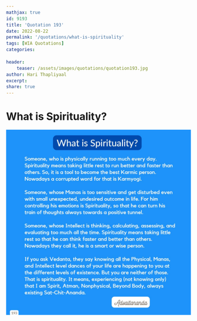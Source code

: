 ```yaml
---
mathjax: true
id: 9193
title: 'Quotation 193'
date: 2022-08-22
permalink: '/quotations/what-is-spirituality'
tags: [WIA Quotations] 
categories: 

header:
    teaser: /assets/images/quotations/quotation193.jpg
author: Hari Thapliyaal 
excerpt:
share: true 
---
```


# What is Spirituality?

![What is Spirituality?](/assets/images/quotations/quotation193.jpg)
